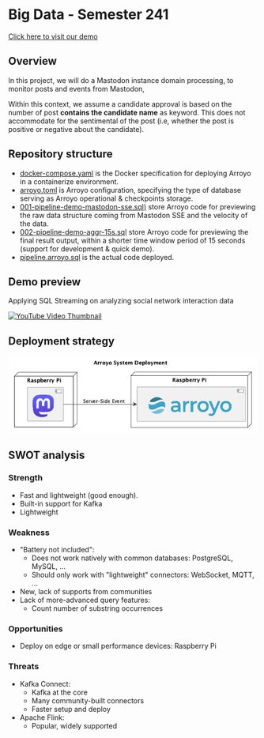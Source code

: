 # Big Data - Semester 241

[Click here to visit our demo](http://ducthuy.com:5115/)

## Overview

In this project, we will do a Mastodon instance domain processing, to monitor posts and events from Mastodon,

Within this context, we assume a candidate approval is based on the number of post **contains the candidate name** as keyword.
This does not accommodate for the sentimental of the post (i.e, whether the post is positive or negative about the candidate).

## Repository structure

- [docker-compose.yaml](./docker-compose.yaml) is the Docker specification for deploying Arroyo in a containerize environment.
- [arroyo.toml](./arroyo.toml) is Arroyo configuration, specifying the type of database serving as Arroyo operational & checkpoints storage.
- [001-pipeline-demo-mastodon-sse.sql)](./001-pipeline-demo-mastodon-sse.sql) store Arroyo code for previewing the raw data structure coming from Mastodon SSE and the velocity of the data.
- [002-pipeline-demo-aggr-15s.sql](./002-pipeline-demo-aggr-15s.sql) store Arroyo code for previewing the final result output, within a shorter time window period of 15 seconds (support for development & quick demo).
- [pipeline.arroyo.sql](./pipeline.arroyo.sql) is the actual code deployed.

## Demo preview

Applying SQL Streaming on analyzing social network interaction data

[![YouTube Video Thumbnail](https://img.youtube.com/vi/z8z_jYJGqDE/0.jpg)](https://www.youtube.com/watch?v=z8z_jYJGqDE)

## Deployment strategy

![](docs/system-diagram.png)

## SWOT analysis

### Strength

- Fast and lightweight (good enough).
- Built-in support for Kafka
- Lightweight

### Weakness

- "Battery not included":
  - Does not work natively with common databases: PostgreSQL, MySQL, ...
  - Should only work with "lightweight" connectors: WebSocket, MQTT, ...
- New, lack of supports from communities
- Lack of more-advanced query features:
  - Count number of substring occurrences

### Opportunities

- Deploy on edge or small performance devices: Raspberry Pi

### Threats

- Kafka Connect:
  - Kafka at the core
  - Many community-built connectors
  - Faster setup and deploy
- Apache Flink:
  - Popular, widely supported
